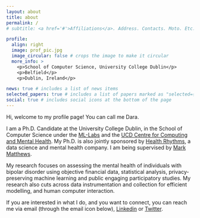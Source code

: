 ```yaml
---
layout: about
title: about
permalink: /
# subtitle: <a href='#'>Affiliations</a>. Address. Contacts. Moto. Etc.

profile:
  align: right
  image: prof_pic.jpg
  image_circular: false # crops the image to make it circular
  more_info: >
    <p>School of Computer Science, University College Dublin</p>
    <p>Belfield</p>
    <p>Dublin, Ireland</p>

news: true # includes a list of news items
selected_papers: true # includes a list of papers marked as "selected={true}"
social: true # includes social icons at the bottom of the page
---
```


Hi, welcome to my profile page! You can call me Dara.

I am a Ph.D. Candidate at the University College Dublin, in the School of Computer Science under the [ML-Labs](https://www.ml-labs.ie/) and the [UCD Centre for Computing and Mental Health](https://ccmh.ucd.ie/wp/). My Ph.D. is also jointly sponsored by [Health Rhythms](https://www.healthrhythms.com/), a data science and mental health company. I am being supervised by [Mark Matthews](https://people.ucd.ie/mark.matthews).

My research focuses on assessing the mental health of individuals with bipolar disorder using objective financial data, statistical analysis, privacy-preserving machine learning and public engaging participatory studies. My research also cuts across data instrumentation and collection for efficient modelling, and human computer interaction.

If you are interested in what I do, and you want to connect, you can reach me via email (through the email icon below), [Linkedin](https://www.linkedin.com/in/oluwadara-adedeji-183770106/) or [Twitter](https://twitter.com/darasiemi).
